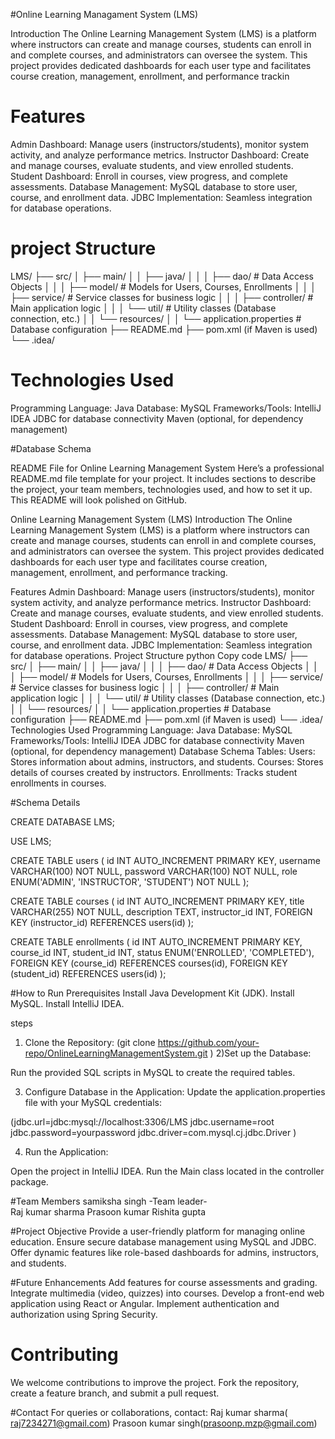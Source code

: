 #Online Learning Managament System (LMS)

Introduction
The Online Learning Management System (LMS) is a platform where instructors can create and manage courses, students can enroll in and complete courses, and administrators can oversee the system. This project provides dedicated dashboards for each user type and facilitates course creation, management, enrollment, and performance trackin

# Features
Admin Dashboard: Manage users (instructors/students), monitor system activity, and analyze performance metrics.
Instructor Dashboard: Create and manage courses, evaluate students, and view enrolled students.
Student Dashboard: Enroll in courses, view progress, and complete assessments.
Database Management: MySQL database to store user, course, and enrollment data.
JDBC Implementation: Seamless integration for database operations.

# project Structure
LMS/
├── src/
│   ├── main/
│   │   ├── java/
│   │   │   ├── dao/          # Data Access Objects
│   │   │   ├── model/        # Models for Users, Courses, Enrollments
│   │   │   ├── service/      # Service classes for business logic
│   │   │   ├── controller/   # Main application logic
│   │   │   └── util/         # Utility classes (Database connection, etc.)
│   │   └── resources/
│   │       └── application.properties  # Database configuration
├── README.md
├── pom.xml (if Maven is used)
└── .idea/

# Technologies Used
Programming Language: Java
Database: MySQL
Frameworks/Tools:
IntelliJ IDEA
JDBC for database connectivity
Maven (optional, for dependency management)

#Database Schema

README File for Online Learning Management System
Here’s a professional README.md file template for your project. It includes sections to describe the project, your team members, technologies used, and how to set it up. This README will look polished on GitHub.

Online Learning Management System (LMS)
Introduction
The Online Learning Management System (LMS) is a platform where instructors can create and manage courses, students can enroll in and complete courses, and administrators can oversee the system. This project provides dedicated dashboards for each user type and facilitates course creation, management, enrollment, and performance tracking.

Features
Admin Dashboard: Manage users (instructors/students), monitor system activity, and analyze performance metrics.
Instructor Dashboard: Create and manage courses, evaluate students, and view enrolled students.
Student Dashboard: Enroll in courses, view progress, and complete assessments.
Database Management: MySQL database to store user, course, and enrollment data.
JDBC Implementation: Seamless integration for database operations.
Project Structure
python
Copy code
LMS/
├── src/
│   ├── main/
│   │   ├── java/
│   │   │   ├── dao/          # Data Access Objects
│   │   │   ├── model/        # Models for Users, Courses, Enrollments
│   │   │   ├── service/      # Service classes for business logic
│   │   │   ├── controller/   # Main application logic
│   │   │   └── util/         # Utility classes (Database connection, etc.)
│   │   └── resources/
│   │       └── application.properties  # Database configuration
├── README.md
├── pom.xml (if Maven is used)
└── .idea/
Technologies Used
Programming Language: Java
Database: MySQL
Frameworks/Tools:
IntelliJ IDEA
JDBC for database connectivity
Maven (optional, for dependency management)
Database Schema
Tables:
Users: Stores information about admins, instructors, and students.
Courses: Stores details of courses created by instructors.
Enrollments: Tracks student enrollments in courses.

#Schema Details

CREATE DATABASE LMS;

USE LMS;

CREATE TABLE users (
    id INT AUTO_INCREMENT PRIMARY KEY,
    username VARCHAR(100) NOT NULL,
    password VARCHAR(100) NOT NULL,
    role ENUM('ADMIN', 'INSTRUCTOR', 'STUDENT') NOT NULL
);

CREATE TABLE courses (
    id INT AUTO_INCREMENT PRIMARY KEY,
    title VARCHAR(255) NOT NULL,
    description TEXT,
    instructor_id INT,
    FOREIGN KEY (instructor_id) REFERENCES users(id)
);

CREATE TABLE enrollments (
    id INT AUTO_INCREMENT PRIMARY KEY,
    course_id INT,
    student_id INT,
    status ENUM('ENROLLED', 'COMPLETED'),
    FOREIGN KEY (course_id) REFERENCES courses(id),
    FOREIGN KEY (student_id) REFERENCES users(id)
);


#How to Run
Prerequisites
Install Java Development Kit (JDK).
Install MySQL.
Install IntelliJ IDEA.

steps
1) Clone the Repository: (git clone https://github.com/your-repo/OnlineLearningManagementSystem.git
)
2)Set up the Database:

Run the provided SQL scripts in MySQL to create the required tables.

3) Configure Database in the Application:
Update the application.properties file with your MySQL credentials:

(jdbc.url=jdbc:mysql://localhost:3306/LMS
jdbc.username=root
jdbc.password=yourpassword
jdbc.driver=com.mysql.cj.jdbc.Driver
)

4) Run the Application:

Open the project in IntelliJ IDEA.
Run the Main class located in the controller package.

#Team Members
samiksha singh -Team leader-  
Raj kumar sharma
Prasoon kumar 
Rishita gupta


#Project Objective
Provide a user-friendly platform for managing online education.
Ensure secure database management using MySQL and JDBC.
Offer dynamic features like role-based dashboards for admins, instructors, and students.

#Future Enhancements
Add features for course assessments and grading.
Integrate multimedia (video, quizzes) into courses.
Develop a front-end web application using React or Angular.
Implement authentication and authorization using Spring Security.

# Contributing
We welcome contributions to improve the project. Fork the repository, create a feature branch, and submit a pull request.

#Contact
For queries or collaborations, contact:
Raj kumar sharma( raj7234271@gmail.com)
Prasoon kumar singh(prasoonp.mzp@gmail.com)






 













